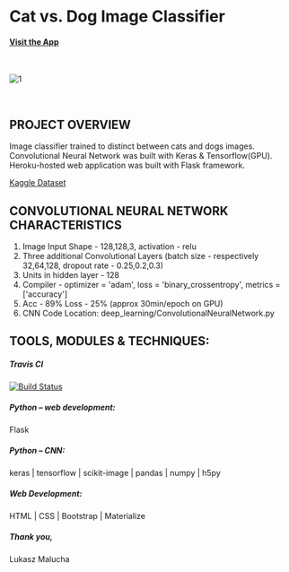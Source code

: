 # Cat vs. Dog Image Classifier


#### [Visit the App](https://catdogclassifier.herokuapp.com/)


<br>

![1](https://user-images.githubusercontent.com/26208598/60211178-72137d00-9856-11e9-90b6-5a6a29094c0a.PNG)

<br>


## PROJECT OVERVIEW

Image classifier trained to distinct between cats and dogs images. Convolutional Neural Network was built with Keras & Tensorflow(GPU). 
Heroku-hosted web application was built with Flask framework. <br>

[Kaggle Dataset](https://www.kaggle.com/c/dogs-vs-cats/data)

## CONVOLUTIONAL NEURAL NETWORK CHARACTERISTICS

1. Image Input Shape - 128,128,3, activation - relu
2. Three additional Convolutional Layers (batch size - respectively 32,64,128, dropout rate - 0.25,0.2,0.3)
3. Units in hidden layer - 128
4. Compiler - optimizer = 'adam', loss = 'binary_crossentropy', metrics = ['accuracy']
5. Acc - 89% Loss - 25% (approx 30min/epoch on GPU)
6. CNN Code Location: deep_learning/ConvolutionalNeuralNetwork.py


## TOOLS, MODULES & TECHNIQUES:

##### Travis CI
[![Build Status](https://travis-ci.com/LukaszMalucha/Cat-vs.-Dog-Classifier.svg?branch=master)](https://travis-ci.com/LukaszMalucha/Cat-vs.-Dog-Classifier)

##### Python – web development:
Flask 
##### Python – CNN:
keras | tensorflow | scikit-image | pandas | numpy | h5py
##### Web Development:
HTML | CSS | Bootstrap | Materialize

##### Thank you,

Lukasz Malucha